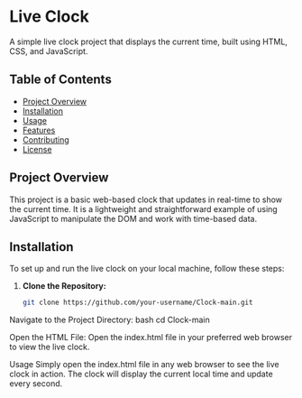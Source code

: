 # Live Clock

A simple live clock project that displays the current time, built using HTML, CSS, and JavaScript.

## Table of Contents

- [Project Overview](#project-overview)
- [Installation](#installation)
- [Usage](#usage)
- [Features](#features)
- [Contributing](#contributing)
- [License](#license)

## Project Overview

This project is a basic web-based clock that updates in real-time to show the current time. It is a lightweight and straightforward example of using JavaScript to manipulate the DOM and work with time-based data.

## Installation

To set up and run the live clock on your local machine, follow these steps:

1. **Clone the Repository:**

   ```bash
   git clone https://github.com/your-username/Clock-main.git

Navigate to the Project Directory:
bash
cd Clock-main

Open the HTML File:
Open the index.html file in your preferred web browser to view the live clock.

Usage
Simply open the index.html file in any web browser to see the live clock in action. The clock will display the current local time and update every second.
